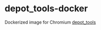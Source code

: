 # depot_tools-docker

Dockerized image for Chromium [depot_tools](https://chromium.googlesource.com/chromium/tools/depot_tools.git/)
